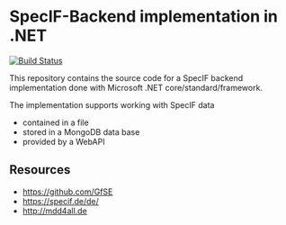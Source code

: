 # SpecIF-Backend implementation in .NET
[![Build Status](https://dev.azure.com/oa0170/SpecIF%20Backend/_apis/build/status/oalt.SpecIF-Backend?branchName=master)](https://dev.azure.com/oa0170/SpecIF%20Backend/_build/latest?definitionId=3&branchName=master)

This repository contains the source code for a SpecIF backend implementation done with Microsoft .NET core/standard/framework.

The implementation supports working with SpecIF data 
* contained in a file
* stored in a MongoDB data base
* provided by a WebAPI

## Resources
* https://github.com/GfSE
* https://specif.de/de/
* http://mdd4all.de
